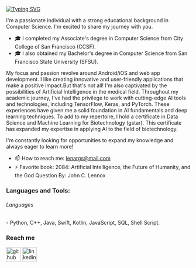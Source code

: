 
[![Typing SVG](https://readme-typing-svg.herokuapp.com?color=%238B4513&lines=Hi+there+,+I+am+Estefanos)](https://git.io/typing-svg)

I'm a passionate individual with a strong educational background in Computer Science. I'm excited to share my journey with you.

- 🎓 I completed my Associate's degree in Computer Science from City College of San Francisco (CCSF).
- 🎓 I also obtained my Bachelor's degree in Computer Science from San Francisco State University (SFSU).

 My focus and passion revolve around Android/iOS and web app development. I like creating innovative and user-friendly applications that make a positive impact.But that's not all! I'm also captivated by the possibilities of Artificial Intelligence in the medical field. Throughout my academic journey, I've had the privilege to work with cutting-edge AI tools and technologies, including TensorFlow, Keras, and PyTorch. These experiences have given me a solid foundation in AI fundamentals and deep learning techniques. To add to my repertoire, I hold a certificate in Data Science and Machine Learning for Biotechnology (gstar). This certificate has expanded my expertise in applying AI to the field of biotechnology. 
 
 I'm constantly looking for opportunities to expand my knowledge and always eager to learn more! 

- 📫 How to reach me: lenargs@mail.com
- ⚡ Favorite book: 2084: Artificial Intelligence, the Future of Humanity, and the God Question  By: John C. Lennox


<h3 align="left">Languages and Tools:</h3>
<h6> Languages </h6>
 - Python, C++, Java, Swift, Kotlin, JavaScript, SQL, Shell Script.
 
<!--  ### Visitor counter
 [![Visitors](https://visitor-badge.glitch.me/badge?page_id=Estefanos8080.Estefanos8080)](https://github.com/Estefanos8080/Estefanos8080) -->


<!-- ### Stats -->

<!-- ![Estefano's status](https://github-readme-stats.vercel.app/api?username=Estefanos8080&count_private=true&hide_border=true&show_icons=true&hide_title=true&theme=dark) 
![Estefano's Top Langs](https://github-readme-stats.vercel.app/api/top-langs/?username=Estefanos8080&layout=compact&hide=php&hide_border=true&theme=dark)
 -->
 
### Reach me
[<img src='https://cdn.jsdelivr.net/npm/simple-icons@3.0.1/icons/github.svg' alt='github' height='40'>](https://github.com/Estefanos8080) [<img src='https://cdn.jsdelivr.net/npm/simple-icons@3.0.1/icons/linkedin.svg' alt='linkedin' height='40'>](https://www.linkedin.com/in/estefanos-kebebew1122b41b5/)  

 

